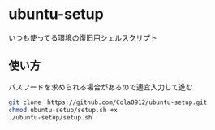 # ubuntu-setup

いつも使ってる環境の復旧用シェルスクリプト

## 使い方

パスワードを求められる場合があるので適宜入力して進む

```bash
git clone　https://github.com/Cola0912/ubuntu-setup.git
chmod ubuntu-setup/setup.sh +x
./ubuntu-setup/setup.sh
```
